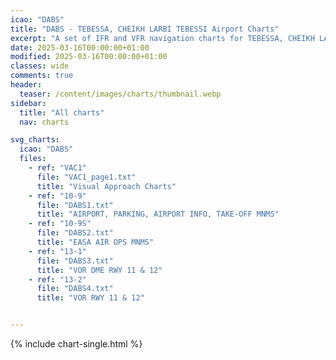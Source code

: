 ```yaml
---
icao: "DABS" 
title: "DABS - TEBESSA, CHEIKH LARBI TEBESSI Airport Charts"
excerpt: "A set of IFR and VFR navigation charts for TEBESSA, CHEIKH LARBI TEBESSI Airport"
date: 2025-03-16T00:00:00+01:00
modified: 2025-03-16T00:00:00+01:00
classes: wide
comments: true
header:
  teaser: /content/images/charts/thumbnail.webp
sidebar:
  title: "All charts"
  nav: charts

svg_charts:
  icao: "DABS"
  files:
    - ref: "VAC1"
      file: "VAC1_page1.txt"
      title: "Visual Approach Charts"
    - ref: "10-9"
      file: "DABS1.txt"
      title: "AIRPORT, PARKING, AIRPORT INFO, TAKE-OFF MNMS"
    - ref: "10-9S"
      file: "DABS2.txt"
      title: "EASA AIR OPS MNMS"
    - ref: "13-1"
      file: "DABS3.txt"
      title: "VOR DME RWY 11 & 12"
    - ref: "13-2"
      file: "DABS4.txt"
      title: "VOR RWY 11 & 12"


---
```


{% include chart-single.html %}